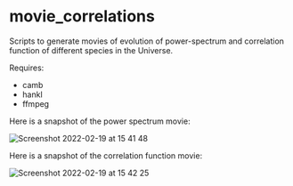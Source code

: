 # movie_correlations
Scripts to generate movies of evolution of power-spectrum and correlation function of different species in the Universe.

Requires: 
- camb
- hankl 
- ffmpeg

Here is a snapshot of the power spectrum movie:

![Screenshot 2022-02-19 at 15 41 48](https://user-images.githubusercontent.com/22989643/154805670-c012053f-c910-47ff-a626-a4613143e2ed.png)

Here is a snapshot of the correlation function movie:

![Screenshot 2022-02-19 at 15 42 25](https://user-images.githubusercontent.com/22989643/154805674-74692ea8-d014-42ca-baa4-25b63fc45091.png)
